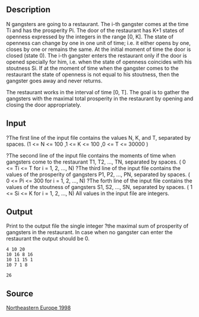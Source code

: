 <h2>Description</h2><p>N gangsters are going to a restaurant. The i-th gangster comes at the time Ti and has the prosperity Pi. The door of the restaurant has K+1 states of openness expressed by the integers in the range [0, K]. The state of openness can change by one in one unit of time; i.e. it either opens by one, closes by one or remains the same. At the initial moment of time the door is closed (state 0). The i-th gangster enters the restaurant only if the door is opened specially for him, i.e. when the state of openness coincides with his stoutness Si. If at the moment of time when the gangster comes to the restaurant the state of openness is not equal to his stoutness, then the gangster goes away and never returns.
</p>The restaurant works in the interval of time [0, T].
The goal is to gather the gangsters with the maximal total prosperity in the restaurant by opening and closing the door appropriately.
<h2>Input</h2><p>?The first line of the input file contains the values N, K, and T, separated by spaces. (1 &lt;= N &lt;= 100 ,1 &lt;= K &lt;= 100  ,0 &lt;= T &lt;= 30000   )
</p>?The second line of the input file contains the moments of time when gangsters come to the restaurant T1, T2, ..., TN, separated by spaces. ( 0 &lt;= Ti &lt;= T for  i = 1, 2, ..., N)
?The third line of the input file contains the values of the prosperity of gangsters P1, P2, ..., PN, separated by spaces. ( 0 &lt;= Pi &lt;= 300 for  i = 1, 2, ..., N)
?The forth line of the input file contains the values of the stoutness of gangsters S1, S2, ..., SN, separated by spaces. ( 1 &lt;= Si &lt;= K for  i = 1, 2, ..., N)
All values in the input file are integers.
<h2>Output</h2><p>Print to the output file the single integer ?the maximal sum of prosperity of gangsters in the restaurant. In case when no gangster can enter the restaurant the output should be 0.</p><pre><code class="language-input1">4 10 20
10 16 8 16
10 11 15 1
10 7 1 8
</code></pre><pre><code class="language-output1">26</code></pre><h2>Source</h2><a href="searchproblem?field=source&amp;key=Northeastern+Europe+1998">Northeastern Europe 1998</a>